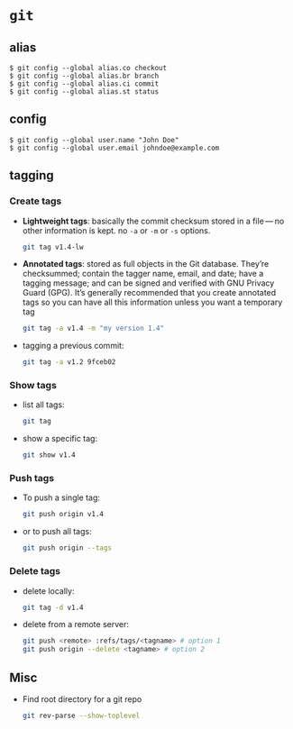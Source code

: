 # `git`

## alias

```
$ git config --global alias.co checkout
$ git config --global alias.br branch
$ git config --global alias.ci commit
$ git config --global alias.st status
```

## config

```
$ git config --global user.name "John Doe"
$ git config --global user.email johndoe@example.com
```

## tagging

### Create tags

* **Lightweight tags**: basically the commit checksum stored in a file — no other information is kept. no `-a` or `-m` or `-s` options.
  ```bash
  git tag v1.4-lw
  ```
* **Annotated tags**: stored as full objects in the Git database. They’re checksummed; contain the tagger name, email, and date; have a tagging message; and can be signed and verified with GNU Privacy Guard (GPG). It’s generally recommended that you create annotated tags so you can have all this information unless you want a temporary tag
  ```bash
  git tag -a v1.4 -m "my version 1.4"
  ```
* tagging a previous commit:
  ```bash
  git tag -a v1.2 9fceb02
  ```

### Show tags

* list all tags:
  ```bash
  git tag
  ```
* show a specific tag:
  ```bash
  git show v1.4
  ```

### Push tags

* To push a single tag:
  ```bash
  git push origin v1.4
  ```
* or to push all tags:
  ```bash
  git push origin --tags
  ```

### Delete tags

* delete locally:
  ```bash
  git tag -d v1.4
  ```
* delete from a remote server:
  ```bash
  git push <remote> :refs/tags/<tagname> # option 1
  git push origin --delete <tagname> # option 2
  ```

## Misc

* Find root directory for a git repo
  ```bash
  git rev-parse --show-toplevel
  ```
